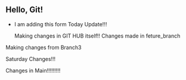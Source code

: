## Hello, Git!

- I am adding this form
  Today Update!!!

  Making changes in GIT HUB itself!!
  Changes made in feture_branch

Making changes from Branch3

Saturday Changes!!!

Changes in Main!!!!!!!!!
